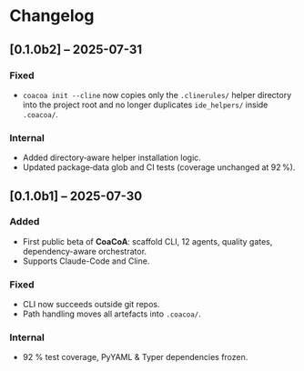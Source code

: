 # Changelog

## [0.1.0b2] – 2025-07-31
### Fixed
- `coacoa init --cline` now copies only the `.clinerules/` helper directory into the project root and no longer duplicates `ide_helpers/` inside `.coacoa/`.

### Internal
- Added directory‑aware helper installation logic.
- Updated package‐data glob and CI tests (coverage unchanged at 92 %).

## [0.1.0b1] – 2025-07-30
### Added
- First public beta of **CoaCoA**: scaffold CLI, 12 agents, quality gates, dependency-aware orchestrator.
- Supports Claude-Code and Cline.

### Fixed
- CLI now succeeds outside git repos.
- Path handling moves all artefacts into `.coacoa/`.

### Internal
- 92 % test coverage, PyYAML & Typer dependencies frozen.